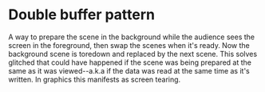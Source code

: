# Double buffer pattern

A way to prepare the scene in the background while the audience sees the screen in the foreground, then swap the scenes when it's ready. Now the background scene is toredown and replaced by the next scene. This solves glitched that could have happened if the scene was being prepared at the same as it was viewed--a.k.a if the data was read at the same time as it's written. In graphics this manifests as screen tearing.